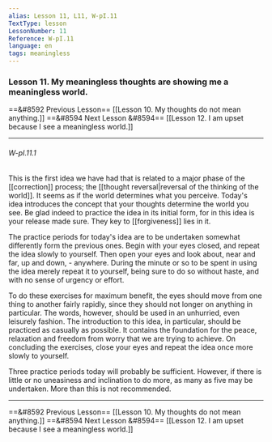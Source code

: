 ```yaml
---
alias: Lesson 11, L11, W-pI.11
TextType: lesson
LessonNumber: 11
Reference: W-pI.11
language: en
tags: meaningless
---
```


### Lesson 11. My meaningless thoughts are showing me a meaningless world.


==&#8592 Previous Lesson== [[Lesson 10. My thoughts do not mean anything.]]
==&#8594 Next Lesson &#8594== [[Lesson 12. I am upset because I see a meaningless world.]]
***

###### W-pI.11.1
This is the first idea we have had that is related to a major phase of the [[correction]] process; the [[thought reversal|reversal of the thinking of the world]]. It seems as if the world determines what you perceive. Today's idea introduces the concept that your thoughts determine the world you see. Be glad indeed to practice the idea in its initial form, for in this idea is your release made sure. They key to [[forgiveness]] lies in it.

The practice periods for today's idea are to be undertaken somewhat differently form the previous ones. Begin with your eyes closed, and repeat the idea slowly to yourself. Then open your eyes and look about, near and far, up and down, - anywhere. During the minute or so to be spent in using the idea merely repeat it to yourself, being sure to do so without haste, and with no sense of urgency or effort.

To do these exercises for maximum benefit, the eyes should move from one thing to another fairly rapidly, since they should not longer on anything in particular. The words, however, should be used in an unhurried, even leisurely fashion. The introduction to this idea, in particular, should be practiced as casually as possible. It contains the foundation for the peace, relaxation and freedom from worry that we are trying to achieve. On concluding the exercises, close your eyes and repeat the idea once more slowly to yourself.

Three practice periods today will probably be sufficient. However, if there is little or no uneasiness and inclination to do more, as many as five may be undertaken. More than this is not recommended.
***

==&#8592 Previous Lesson== [[Lesson 10. My thoughts do not mean anything.]]
==&#8594 Next Lesson &#8594== [[Lesson 12. I am upset because I see a meaningless world.]]

